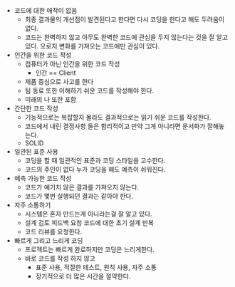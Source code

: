 - 코드에 대한 애착이 없음
	- 최종 결과물의 개선점이 발견된다고 한다면 다시 코딩을 한다고 해도 두려움이 없다.
	- 코드는 완벽하지 않고 아무도 완벽한 코드에 관심을 두지 않는다는 것을 잘 알고 있다. 오로지 변화를 가져오는 코드에만 관심이 있다.
- 인간을 위한 코드 작성
	- 컴퓨터가 아닌 인간을 위한 코드 작성
		- 인간 == Client
	- 제품 중심으로 사고를 한다
	- 팀 동료 또한 이해하기 쉬운 코드를 작성해야 한다.
	- 미래의 나 또한 포함
- 간단한 코드 작성
	- 기능적으로는 복잡할지 몰라도 결과적으로는 읽기 쉬운 코드를 작성한다.
	- 코드에서 내린 결정사항 들은 합리적이고 만약 그게 아니라면 문서화가 잘해놓는다.
	- SOLID
- 일관된 표준 사용
	- 코딩을 할 때 일관적인 표준과 코딩 스타일을 고수한다.
	- 코드의 주인이 없다 누가 코딩을 해도 예측이 쉬워진다.
- 예측 가능한 코드 작성
	- 코드가 예기치 않은 결과를 가져오지 않는다.
	- 코드가 몇번 실행되던 결과는 같아야 한다.
- 자주 소통하기
	- 시스템은 혼자 만드는게 아니라는걸 잘 알고 있다.
	- 설계 검토 피드백 요청 코드에 대한 초기 설계 반복
	- 코드 리뷰를 요청한다.
- 빠르게 그리고 느리게 코딩
	- 프로젝트는 빠르게 완료하지만 코딩은 느리게한다.
	- 바로 코드를 작성 하지 않고
		- 표준 사용, 적절한 테스트, 원칙 사용, 자주 소통
		- 장기적으로 더 많은 시간을 절약한다.